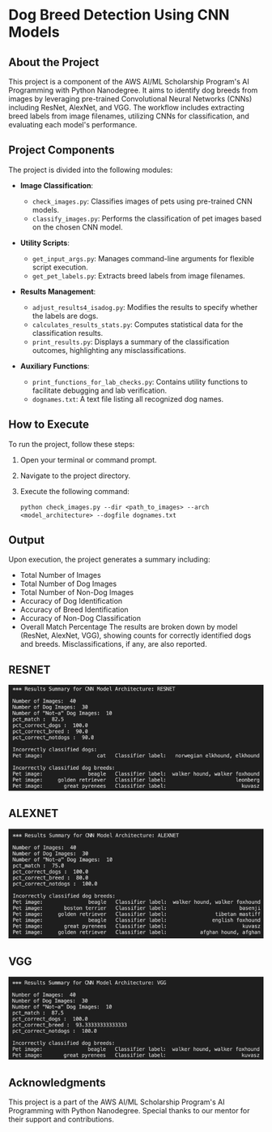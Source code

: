 # Dog Breed Detection Using CNN Models

## About the Project
This project is a component of the AWS AI/ML Scholarship Program's AI Programming with Python Nanodegree. It aims to identify dog breeds from images by leveraging pre-trained Convolutional Neural Networks (CNNs) including ResNet, AlexNet, and VGG. The workflow includes extracting breed labels from image filenames, utilizing CNNs for classification, and evaluating each model's performance.

## Project Components
The project is divided into the following modules:

- **Image Classification**: 
  - `check_images.py`: Classifies images of pets using pre-trained CNN models.
  - `classify_images.py`: Performs the classification of pet images based on the chosen CNN model.

- **Utility Scripts**:
  - `get_input_args.py`: Manages command-line arguments for flexible script execution.
  - `get_pet_labels.py`: Extracts breed labels from image filenames.

- **Results Management**:
  - `adjust_results4_isadog.py`: Modifies the results to specify whether the labels are dogs.
  - `calculates_results_stats.py`: Computes statistical data for the classification results.
  - `print_results.py`: Displays a summary of the classification outcomes, highlighting any misclassifications.

- **Auxiliary Functions**:
  - `print_functions_for_lab_checks.py`: Contains utility functions to facilitate debugging and lab verification.
  - `dognames.txt`: A text file listing all recognized dog names.

## How to Execute
To run the project, follow these steps:

1. Open your terminal or command prompt.
2. Navigate to the project directory.
3. Execute the following command:

   ```
   python check_images.py --dir <path_to_images> --arch <model_architecture> --dogfile dognames.txt

   ```
## Output

Upon execution, the project generates a summary including:

- Total Number of Images
- Total Number of Dog Images
- Total Number of Non-Dog Images
- Accuracy of Dog Identification
- Accuracy of Breed Identification
- Accuracy of Non-Dog Classification
- Overall Match Percentage
The results are broken down by model (ResNet, AlexNet, VGG), showing counts for correctly identified dogs and breeds. Misclassifications, if any, are also reported.

## RESNET

![RESNET](RESNET.png)

## ALEXNET

![ALEXNET](ALEXNET.png)

## VGG

![VGG](VGG.png)

## Acknowledgments
This project is a part of the AWS AI/ML Scholarship Program's AI Programming with Python Nanodegree. Special thanks to our mentor for their support and contributions.



